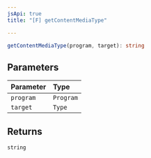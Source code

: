 ```yaml
---
jsApi: true
title: "[F] getContentMediaType"

---
```

```ts
getContentMediaType(program, target): string
```

## Parameters

| Parameter | Type |
| :------ | :------ |
| `program` | `Program` |
| `target` | `Type` |

## Returns

`string`
